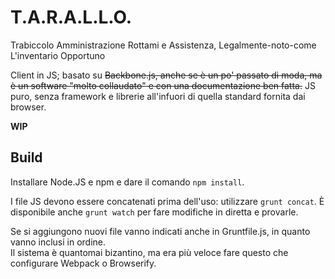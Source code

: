 # T.A.R.A.L.L.O.
Trabiccolo Amministrazione Rottami e Assistenza, Legalmente-noto-come L'inventario Opportuno

Client in JS; basato su ~~Backbone.js, anche se è un po' passato di moda, ma è un software "molto collaudato" e con una
documentazione ben fatta.~~ JS puro, senza framework e librerie all'infuori di quella standard fornita dai browser.

**WIP**

## Build
Installare Node.JS e npm e dare il comando `npm install`.

I file JS devono essere concatenati prima dell'uso: utilizzare `grunt concat`.
È disponibile anche `grunt watch` per fare modifiche in diretta e provarle.
 
Se si aggiungono nuovi file vanno indicati anche in Gruntfile.js,
in quanto vanno inclusi in ordine.  
Il sistema è quantomai bizantino, ma era più veloce fare questo che
configurare Webpack o Browserify.
